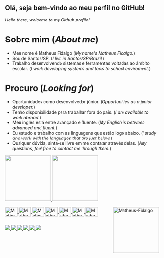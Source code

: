 ## Olá, seja bem-vindo ao meu perfil no GitHub!
_Hello there, welcome to my Github profile!_


# Sobre mim (_About me_) 
- Meu nome é Matheus Fidalgo (_My name's Matheus Fidalgo._)
- Sou de Santos/SP. (_I live in Santos/SP/Brazil._)
- Trabalho desenvolvendo sistemas e ferramentas voltadas ao âmbito escolar. (_I work developing systems and tools to school enviroment._)


# Procuro (_Looking for_) 
- Oportunidades como desenvolvedor júnior. (_Opportunities as a junior developer._)
- Tenho disponibilidade para trabalhar fora do país. (_I am available to work abroad._)
- Meu inglês está entre avançado e fluente. (_My English is between advanced and fluent._)
- Eu estudo e trabalho com as linguagens que estão logo abaixo. (_I study and work with the languages that are just below._)
- Qualquer dúvida, sinta-se livre em me contatar através delas. (_Any questions, feel free to contact me through them._)

<div>
    <a href="https://github.com/MatheusFidalgo">  
      <img height="150em" src="https://github-readme-stats.vercel.app/api?username=matheusfidalgo&show_icons=true&theme=ocean_dark&include_all_commits=true&count_private=true"/>
      <img height="150em" src="https://github-readme-stats.vercel.app/api/top-langs/?username=matheusfidalgo&layout=compact&langs_count=16&theme=ocean_dark"/>
</div>

<div style="display: inline:block"><br>
  <img align="center" alt="Matheus-Angular" height="30" width="40" src="https://cdn.jsdelivr.net/gh/devicons/devicon/icons/angularjs/angularjs-plain.svg" />
  <img align="center" alt="Matheus-Js" height="30" width="40" src="https://cdn.jsdelivr.net/gh/devicons/devicon/icons/javascript/javascript-plain.svg" />
  <img align="center" alt="Matheus-Ts" height="30" width="40" src="https://cdn.jsdelivr.net/gh/devicons/devicon/icons/typescript/typescript-plain.svg" />
  <img align="center" alt="Matheus-Html" height="30" width="40" src="https://cdn.jsdelivr.net/gh/devicons/devicon/icons/html5/html5-plain.svg" />
  <img align="center" alt="Matheus-Css" height="30" width="40" src="https://cdn.jsdelivr.net/gh/devicons/devicon/icons/css3/css3-plain.svg" />
  <img align="center" alt="Matheus-Csharp" height="30" width="40" src="https://cdn.jsdelivr.net/gh/devicons/devicon/icons/csharp/csharp-plain.svg" />
  <img align="center" alt="Matheus-NodeJS" height="30" width="40" src="https://cdn.jsdelivr.net/gh/devicons/devicon/icons/nodejs/nodejs-plain.svg" />
  
  <img align="right" alt="Matheus-Fidalgo" height="150" width="150" src="https://cdn.discordapp.com/attachments/717826915347464226/959188240475238490/EU_JAYJAY.png" />
</div>  

##
<div>
  <a href="https://www.linkedin.com/in/matheuslourencofidalgo/" target="_blank">
    <img src="https://img.shields.io/badge/LinkedIn-0077B5?style=for-the-badge&logo=linkedin&logoColor=white" target ="_blank">
  </a>
  <a href="mailto:matheusoxy@gmail.com" target="_blank">
    <img src="https://img.shields.io/badge/Gmail-D14836?style=for-the-badge&logo=gmail&logoColor=white" target ="_blank">
  </a>
  <a href="https://twitter.com/Oxydrean" target="_blank">
    <img src="https://img.shields.io/badge/Twitter-1DA1F2?style=for-the-badge&logo=twitter&logoColor=white" target ="_blank">
  </a>
  <a href="https://www.twitch.tv/oxydrean1" target="_blank">
    <img src="https://img.shields.io/badge/Twitch-9146FF?style=for-the-badge&logo=twitch&logoColor=white" target ="_blank">
  </a>
  <a href="https://www.youtube.com/channel/UCT9AXN-IYRXW0QbyMy6eUyA" target="_blank">
    <img src="https://img.shields.io/badge/YouTube-FF0000?style=for-the-badge&logo=youtube&logoColor=white" target ="_blank">
  </a>
  <a href="https://www.instagram.com/matheusfidalgo/" target="_blank">
    <img src="https://img.shields.io/badge/Instagram-E4405F?style=for-the-badge&logo=instagram&logoColor=white" target ="_blank">
  </a>


</div>
